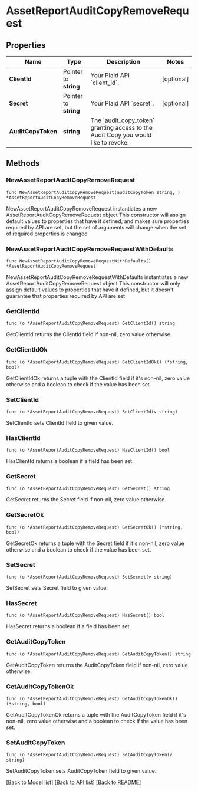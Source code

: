 # AssetReportAuditCopyRemoveRequest

## Properties

Name | Type | Description | Notes
------------ | ------------- | ------------- | -------------
**ClientId** | Pointer to **string** | Your Plaid API &#x60;client_id&#x60;. | [optional] 
**Secret** | Pointer to **string** | Your Plaid API &#x60;secret&#x60;. | [optional] 
**AuditCopyToken** | **string** | The &#x60;audit_copy_token&#x60; granting access to the Audit Copy you would like to revoke. | 

## Methods

### NewAssetReportAuditCopyRemoveRequest

`func NewAssetReportAuditCopyRemoveRequest(auditCopyToken string, ) *AssetReportAuditCopyRemoveRequest`

NewAssetReportAuditCopyRemoveRequest instantiates a new AssetReportAuditCopyRemoveRequest object
This constructor will assign default values to properties that have it defined,
and makes sure properties required by API are set, but the set of arguments
will change when the set of required properties is changed

### NewAssetReportAuditCopyRemoveRequestWithDefaults

`func NewAssetReportAuditCopyRemoveRequestWithDefaults() *AssetReportAuditCopyRemoveRequest`

NewAssetReportAuditCopyRemoveRequestWithDefaults instantiates a new AssetReportAuditCopyRemoveRequest object
This constructor will only assign default values to properties that have it defined,
but it doesn't guarantee that properties required by API are set

### GetClientId

`func (o *AssetReportAuditCopyRemoveRequest) GetClientId() string`

GetClientId returns the ClientId field if non-nil, zero value otherwise.

### GetClientIdOk

`func (o *AssetReportAuditCopyRemoveRequest) GetClientIdOk() (*string, bool)`

GetClientIdOk returns a tuple with the ClientId field if it's non-nil, zero value otherwise
and a boolean to check if the value has been set.

### SetClientId

`func (o *AssetReportAuditCopyRemoveRequest) SetClientId(v string)`

SetClientId sets ClientId field to given value.

### HasClientId

`func (o *AssetReportAuditCopyRemoveRequest) HasClientId() bool`

HasClientId returns a boolean if a field has been set.

### GetSecret

`func (o *AssetReportAuditCopyRemoveRequest) GetSecret() string`

GetSecret returns the Secret field if non-nil, zero value otherwise.

### GetSecretOk

`func (o *AssetReportAuditCopyRemoveRequest) GetSecretOk() (*string, bool)`

GetSecretOk returns a tuple with the Secret field if it's non-nil, zero value otherwise
and a boolean to check if the value has been set.

### SetSecret

`func (o *AssetReportAuditCopyRemoveRequest) SetSecret(v string)`

SetSecret sets Secret field to given value.

### HasSecret

`func (o *AssetReportAuditCopyRemoveRequest) HasSecret() bool`

HasSecret returns a boolean if a field has been set.

### GetAuditCopyToken

`func (o *AssetReportAuditCopyRemoveRequest) GetAuditCopyToken() string`

GetAuditCopyToken returns the AuditCopyToken field if non-nil, zero value otherwise.

### GetAuditCopyTokenOk

`func (o *AssetReportAuditCopyRemoveRequest) GetAuditCopyTokenOk() (*string, bool)`

GetAuditCopyTokenOk returns a tuple with the AuditCopyToken field if it's non-nil, zero value otherwise
and a boolean to check if the value has been set.

### SetAuditCopyToken

`func (o *AssetReportAuditCopyRemoveRequest) SetAuditCopyToken(v string)`

SetAuditCopyToken sets AuditCopyToken field to given value.



[[Back to Model list]](../README.md#documentation-for-models) [[Back to API list]](../README.md#documentation-for-api-endpoints) [[Back to README]](../README.md)


